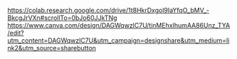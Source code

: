 https://colab.research.google.com/drive/1t8HkrDxgol9IaYfqO_bMV_-BkcgJrVXn#scrollTo=0bJo60JJkTNg
https://www.canva.com/design/DAGWqwzlC7U/tinMEhxIhumAA86Unz_TYA/edit?utm_content=DAGWqwzlC7U&utm_campaign=designshare&utm_medium=link2&utm_source=sharebutton
